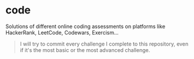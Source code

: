 # **code**
Solutions of different online coding assessments on platforms like HackerRank, LeetCode, Codewars, Exercism...

> I will try to commit every challenge I complete to this repository, even if it's the most basic or the most advanced challenge.
